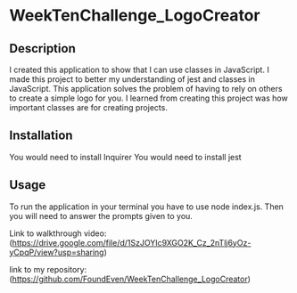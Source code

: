 # WeekTenChallenge_LogoCreator

## Description

I created this application to show that I can use classes in JavaScript. I made this project to better my understanding of jest and classes in JavaScript. This application solves the problem of having to rely on others to create a simple logo for you. I learned from creating this project was how important classes are for creating projects.

## Installation

You would need to install Inquirer
You would need to install jest

## Usage

 To run the application in your terminal you have to use node index.js. Then you will need to answer the prompts given to you.

Link to walkthrough video: (https://drive.google.com/file/d/1SzJOYIc9XGO2K_Cz_2nTlj6yOz-yCpqP/view?usp=sharing)

link to my repository: (https://github.com/FoundEven/WeekTenChallenge_LogoCreator)